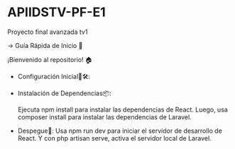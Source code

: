 # APIIDSTV-PF-E1
Proyecto final avanzada tv1 

-> Guía Rápida de Inicio 🚀

 ¡Bienvenido al repositorio! 🏠

  - Configuración Inicial🔩🛠️:

 + Instalación de Dependencias📦:

    Ejecuta npm install para instalar las dependencias de React.
    Luego, usa composer install para instalar las dependencias de Laravel.

 + Despegue🚀:
    Usa npm run dev para iniciar el servidor de desarrollo de React.
    Y con php artisan serve, activa el servidor local de Laravel.
